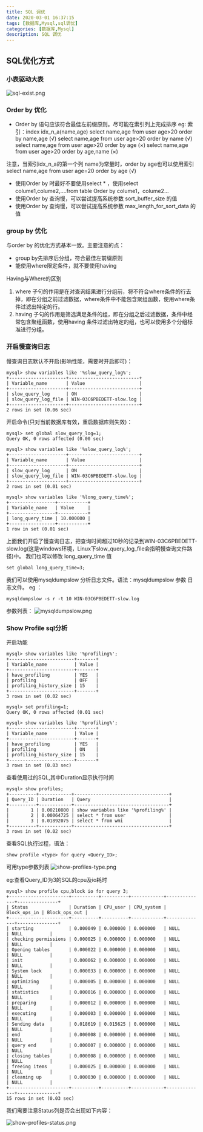 ```yaml
---
title: SQL 调优
date: 2020-03-01 16:37:15
tags: [数据库,Mysql,sql调优]
categories: [数据库,Mysql]
description: SQL 调优
---
```


## SQL优化方式

### 小表驱动大表

![sql-exist.png](/images/database/sql-exist.png)

### Order by 优化

* Order by 语句应该符合最佳左前缀原则。尽可能在索引列上完成排序
eg:
索引：index  idx_n_a(name,age)
select name,age from user age>20 order by name,age (√)
select name,age from user age>20 order by name     (√)
select name,age from user age>20 order by age      (×)
select name,age from user age>20 order by age,name (×)

注意，当索引idx_n_a的第一个列 name为常量时，order by age也可以使用索引
select name,age from user age=20 order by age      (√)

* 使用Order by 时最好不要使用select * ，使用select colume1,colume2,....from table Order by colume1，colume2...
* 使用Order by 查询慢，可以尝试提高系统参数 sort_buffer_size 的值
* 使用Order by 查询慢，可以尝试提高系统参数 max_length_for_sort_data 的值

### group by 优化

与order by 的优化方式基本一致。主要注意的点：

* group by先排序后分组，符合最佳左前缀原则
* 能使用where限定条件，就不要使用having

Having与Where的区别
1. where 子句的作用是在对查询结果进行分组前，将不符合where条件的行去掉，即在分组之前过滤数据，where条件中不能包含聚组函数，使用where条件过滤出特定的行。
2. having 子句的作用是筛选满足条件的组，即在分组之后过滤数据，条件中经常包含聚组函数，使用having 条件过滤出特定的组，也可以使用多个分组标准进行分组。

### 开启慢查询日志

慢查询日志默认不开启(影响性能，需要时开启即可)：
```
mysql> show variables like '%slow_query_log%';
+---------------------+--------------------------+
| Variable_name       | Value                    |
+---------------------+--------------------------+
| slow_query_log      | ON                       |
| slow_query_log_file | WIN-03C6PBEDETT-slow.log |
+---------------------+--------------------------+
2 rows in set (0.06 sec)
```

开启命令(只对当前数据库有效，重启数据库则失效)：
```
mysql> set global slow_query_log=1;
Query OK, 0 rows affected (0.00 sec)

mysql> show variables like '%slow_query_log%';
+---------------------+--------------------------+
| Variable_name       | Value                    |
+---------------------+--------------------------+
| slow_query_log      | ON                       |
| slow_query_log_file | WIN-03C6PBEDETT-slow.log |
+---------------------+--------------------------+
2 rows in set (0.01 sec)

mysql> show variables like '%long_query_time%';
+-----------------+-----------+
| Variable_name   | Value     |
+-----------------+-----------+
| long_query_time | 10.000000 |
+-----------------+-----------+
1 row in set (0.01 sec)
```

上面我们开启了慢查询日志，把查询时间超过10秒的记录到WIN-03C6PBEDETT-slow.log(这是windows环境，Linux下slow_query_log_file会指明慢查询文件路径)中。
我们也可以修改 long_query_time 值
```
set global long_query_time=3;
```

我们可以使用mysqldumpslow 分析日志文件。语法：mysqldumpslow 参数 日志文件。
eg ：
```
mysqldumpslow -s r -t 10 WIN-03C6PBEDETT-slow.log
```
参数列表：
![mysqldumpslow.png](/images/database/mysqldumpslow.png)

### Show Profile sql分析
开启功能
```
mysql> show variables like '%profiling%';
+------------------------+-------+
| Variable_name          | Value |
+------------------------+-------+
| have_profiling         | YES   |
| profiling              | OFF   |
| profiling_history_size | 15    |
+------------------------+-------+
3 rows in set (0.02 sec)

mysql> set profiling=1;
Query OK, 0 rows affected (0.01 sec)

mysql> show variables like '%profiling%';
+------------------------+-------+
| Variable_name          | Value |
+------------------------+-------+
| have_profiling         | YES   |
| profiling              | ON    |
| profiling_history_size | 15    |
+------------------------+-------+
3 rows in set (0.03 sec)
```

查看使用过的SQL,其中Duration显示执行时间
```
mysql> show profiles;
+----------+------------+-----------------------------------+
| Query_ID | Duration   | Query                             |
+----------+------------+-----------------------------------+
|        1 | 0.00210800 | show variables like '%profiling%' |
|        2 | 0.00064725 | select * from user                |
|        3 | 0.01892075 | select * from wmi                 |
+----------+------------+-----------------------------------+
3 rows in set (0.02 sec)
```

查看SQL执行过程，语法：
```
show profile <type> for query <Query_ID>;
```

可用type参数列表
![show-profiles-type.png](/images/database/show-profiles-type.png)

eg:查看Query_ID为3的SQL的cpu及io耗时
```
mysql> show profile cpu,block io for query 3;
+----------------------+----------+----------+------------+--------------+---------------+
| Status               | Duration | CPU_user | CPU_system | Block_ops_in | Block_ops_out |
+----------------------+----------+----------+------------+--------------+---------------+
| starting             | 0.000049 | 0.000000 | 0.000000   | NULL         | NULL          |
| checking permissions | 0.000025 | 0.000000 | 0.000000   | NULL         | NULL          |
| Opening tables       | 0.000022 | 0.000000 | 0.000000   | NULL         | NULL          |
| init                 | 0.000062 | 0.000000 | 0.000000   | NULL         | NULL          |
| System lock          | 0.000033 | 0.000000 | 0.000000   | NULL         | NULL          |
| optimizing           | 0.000005 | 0.000000 | 0.000000   | NULL         | NULL          |
| statistics           | 0.000016 | 0.000000 | 0.000000   | NULL         | NULL          |
| preparing            | 0.000012 | 0.000000 | 0.000000   | NULL         | NULL          |
| executing            | 0.000003 | 0.000000 | 0.000000   | NULL         | NULL          |
| Sending data         | 0.018619 | 0.015625 | 0.000000   | NULL         | NULL          |
| end                  | 0.000008 | 0.000000 | 0.000000   | NULL         | NULL          |
| query end            | 0.000007 | 0.000000 | 0.000000   | NULL         | NULL          |
| closing tables       | 0.000008 | 0.000000 | 0.000000   | NULL         | NULL          |
| freeing items        | 0.000025 | 0.000000 | 0.000000   | NULL         | NULL          |
| cleaning up          | 0.000030 | 0.000000 | 0.000000   | NULL         | NULL          |
+----------------------+----------+----------+------------+--------------+---------------+
15 rows in set (0.03 sec)
```
我们需要注意Status列是否会出现如下内容：

![show-profiles-status.png](/images/database/show-profiles-status.png)